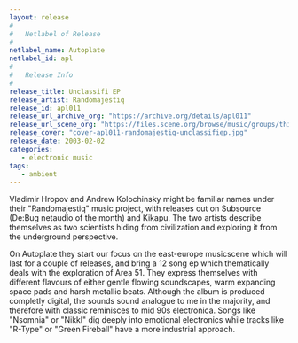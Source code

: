 ```yaml
---
layout: release
#
#   Netlabel of Release
#
netlabel_name: Autoplate
netlabel_id: apl
#
#   Release Info
#
release_title: Unclassifi EP
release_artist: Randomajestiq
release_id: apl011
release_url_archive_org: "https://archive.org/details/apl011"
release_url_scene_org: "https://files.scene.org/browse/music/groups/thinner/autoplate/zip/"
release_cover: "cover-apl011-randomajestiq-unclassifiep.jpg"
release_date: 2003-02-02
categories:
   - electronic music
tags:
   - ambient
---
```

Vladimir Hropov and Andrew Kolochinsky might be familiar names under their "Randomajestiq" music project, with releases out on Subsource (De:Bug netaudio of the month) and Kikapu. The two artists describe themselves as two scientists hiding from civilization and exploring it from the underground perspective.

On Autoplate they start our focus on the east-europe musicscene which will last for a couple of releases, and bring a 12 song ep which thematically deals with the exploration of Area 51. They express themselves with different flavours of either gentle flowing soundscapes, warm expanding space pads and harsh metallic beats. Although the album is produced completly digital, the sounds sound analogue to me in the majority, and therefore with classic reminisces to mid 90s electronica. Songs like "Nsomnia" or "Nikkl" dig deeply into emotional electronics while tracks like "R-Type" or "Green Fireball" have a more industrial approach.
